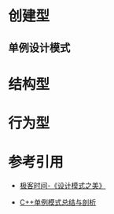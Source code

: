 # 创建型

## 单例设计模式



# 结构型



# 行为型



# 参考引用

- [极客时间-《设计模式之美》](https://time.geekbang.org/column/intro/100039001?tab=catalog)

- [C++单例模式总结与剖析](https://www.cnblogs.com/sunchaothu/p/10389842.html)